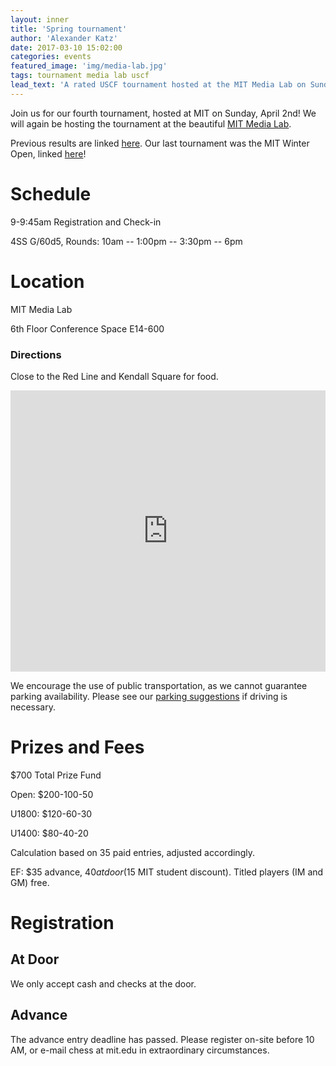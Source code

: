 ```yaml
---
layout: inner
title: 'Spring tournament'
author: 'Alexander Katz'
date: 2017-03-10 15:02:00
categories: events
featured_image: 'img/media-lab.jpg'
tags: tournament media lab uscf
lead_text: 'A rated USCF tournament hosted at the MIT Media Lab on Sunday April 2.'
---
```


Join us for our fourth tournament, hosted at MIT on Sunday, April 2nd! We will again be hosting the tournament at the beautiful [MIT Media Lab](https://www.media.mit.edu/about/building).

Previous results are linked [here](http://www.uschess.org/datapage/event-search.php?name=&state=ANY&city=&date_from=&date_to=&order=D&minsize=&affil=G6046684&timectl=&mode=Find). Our last tournament was the MIT Winter Open, linked [here](http://www.uschess.org/msa/XtblMain.php?201612110462)!

# Schedule

9-9:45am Registration and Check-in

4SS G/60d5, Rounds: 10am -- 1:00pm -- 3:30pm -- 6pm


# Location

MIT Media Lab

6th Floor Conference Space E14-600

### Directions

Close to the Red Line and Kendall Square for food.

  <iframe src="https://www.google.com/maps/embed?pb=!1m18!1m12!1m3!1d2948.1633937574825!2d-71.08945268454367!3d42.360356979186875!2m3!1f0!2f0!3f0!3m2!1i1024!2i768!4f13.1!3m3!1m2!1s0x89e370a8b0f310c5%3A0x1a26a6e6bd5f8030!2sMIT+Media+Lab!5e0!3m2!1sen!2sus!4v1477864807255" width="100%" height="450" frameborder="0" markdown="1" style="border:0" allowfullscreen></iframe>

We encourage the use of public transportation, as we cannot guarantee parking availability. Please see our [parking suggestions](chess.mit.edu/parking) if driving is necessary.

# Prizes and Fees

$700 Total Prize Fund

Open: $200-100-50

U1800: $120-60-30

U1400: $80-40-20

Calculation based on 35 paid entries, adjusted accordingly.

EF: $35 advance, $40 at door ($15 MIT student discount). Titled players (IM and GM) free.

# Registration

## At Door

We only accept cash and checks at the door.

## Advance

The advance entry deadline has passed. Please register on-site before 10 AM, or e-mail chess at mit.edu in extraordinary circumstances.
